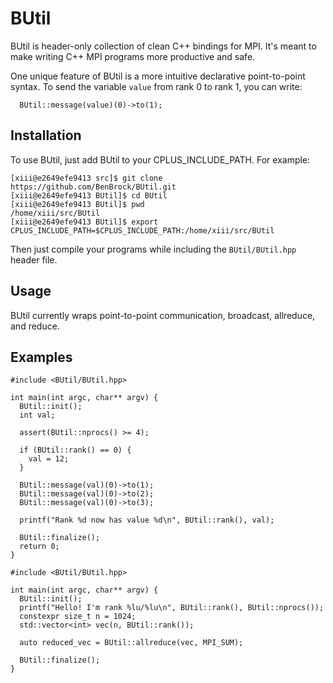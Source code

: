# BUtil
BUtil is header-only collection of clean C++ bindings for MPI.  It's meant to make writing C++ MPI programs more productive and safe.

One unique feature of BUtil is a more intuitive declarative point-to-point syntax.  To send the variable `value` from rank 0 to rank 1, you can write:

```
  BUtil::message(value)(0)->to(1);
```


## Installation
To use BUtil, just add BUtil to your CPLUS_INCLUDE_PATH.  For example:

```
[xiii@e2649efe9413 src]$ git clone https://github.com/BenBrock/BUtil.git
[xiii@e2649efe9413 BUtil]$ cd BUtil
[xiii@e2649efe9413 BUtil]$ pwd
/home/xiii/src/BUtil
[xiii@e2649efe9413 BUtil]$ export CPLUS_INCLUDE_PATH=$CPLUS_INCLUDE_PATH:/home/xiii/src/BUtil
```

Then just compile your programs while including the `BUtil/BUtil.hpp` header file.

## Usage
BUtil currently wraps point-to-point communication, broadcast, allreduce, and reduce.


## Examples
```
#include <BUtil/BUtil.hpp>

int main(int argc, char** argv) {
  BUtil::init();
  int val;
  
  assert(BUtil::nprocs() >= 4);
  
  if (BUtil::rank() == 0) {
    val = 12;
  }
  
  BUtil::message(val)(0)->to(1);
  BUtil::message(val)(0)->to(2);
  BUtil::message(val)(0)->to(3);
  
  printf("Rank %d now has value %d\n", BUtil::rank(), val);
  
  BUtil::finalize();
  return 0;
}
```

```
#include <BUtil/BUtil.hpp>

int main(int argc, char** argv) {
  BUtil::init();
  printf("Hello! I'm rank %lu/%lu\n", BUtil::rank(), BUtil::nprocs());
  constexpr size_t n = 1024;
  std::vector<int> vec(n, BUtil::rank());
  
  auto reduced_vec = BUtil::allreduce(vec, MPI_SUM);
  
  BUtil::finalize();
}
```
